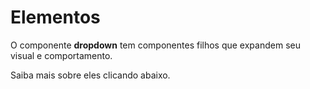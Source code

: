 # Elementos

O componente **dropdown** tem componentes filhos que expandem seu visual e comportamento.

Saiba mais sobre eles clicando abaixo.